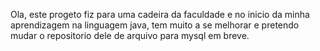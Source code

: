 Ola, este progeto fiz para uma cadeira da faculdade e no inicio da minha aprendizagem na linguagem java, tem muito a se melhorar e pretendo mudar o repositorio dele de arquivo para mysql em breve.
